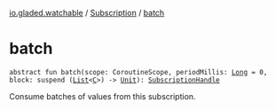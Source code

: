 [io.gladed.watchable](../index.md) / [Subscription](index.md) / [batch](./batch.md)

# batch

`abstract fun batch(scope: CoroutineScope, periodMillis: `[`Long`](https://kotlinlang.org/api/latest/jvm/stdlib/kotlin/-long/index.html)` = 0, block: suspend (`[`List`](https://kotlinlang.org/api/latest/jvm/stdlib/kotlin.collections/-list/index.html)`<`[`C`](index.md#C)`>) -> `[`Unit`](https://kotlinlang.org/api/latest/jvm/stdlib/kotlin/-unit/index.html)`): `[`SubscriptionHandle`](../-subscription-handle/index.md)

Consume batches of values from this subscription.

